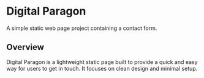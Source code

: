 # Digital Paragon

A simple static web page project containing a contact form.

## Overview

Digital Paragon is a lightweight static page built to provide a quick and easy way for users to get in touch. It focuses on clean design and minimal setup.
